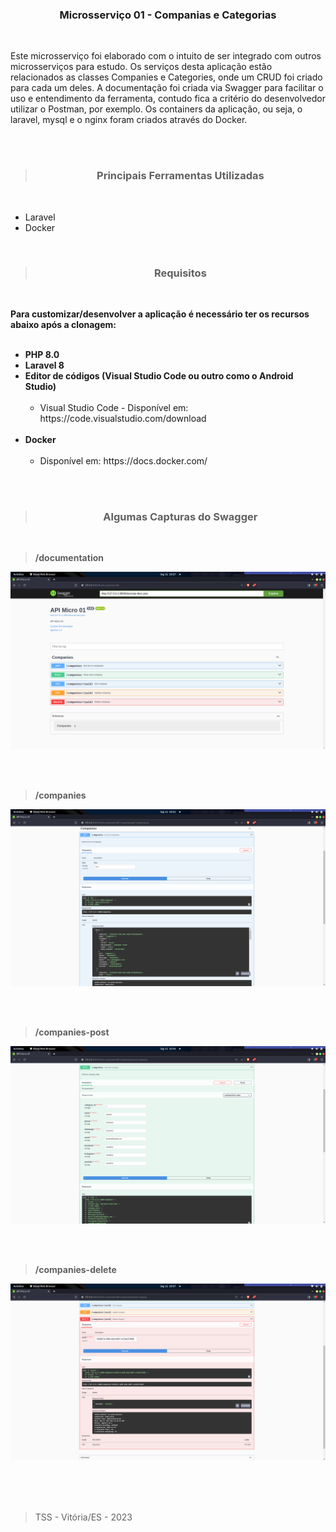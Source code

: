 <h3 align="center">Microsserviço 01 - Companias e Categorias</h3>
<br>

<p>
Este microsserviço foi elaborado com o intuito de ser integrado com outros microsserviços para estudo. Os serviços desta aplicação estão relacionados as classes Companies e Categories, onde um CRUD foi criado para cada um deles. A documentação foi criada via Swagger para facilitar o uso e entendimento da ferramenta, contudo fica a critério do desenvolvedor utilizar o Postman, por exemplo. Os containers da aplicação, ou seja, o laravel, mysql e o nginx foram criados através do Docker.
<p>

<br><br>

><h3 align="center">Principais Ferramentas Utilizadas</h3>
<br>

<ul>
    <li>Laravel</li>
    <li>Docker</li>
</ul>
<br>

><h3 align="center">Requisitos</h3>
<br>

<p>
<b>Para customizar/desenvolver a aplicação é necessário ter os recursos abaixo após a clonagem:</b>
<br><br>
<ul>
    <li><b>PHP 8.0</b></li>
    <li><b>Laravel 8</b></li>
    <li>
        <b>Editor de códigos (Visual Studio Code ou outro como o Android Studio)</b>
        <ul><br>
            <li>Visual Studio Code - Disponível em: https://code.visualstudio.com/download</li>
        </ul>  
    </li>
    <br>
    <li>
        <b>Docker</b>
        <ul><br>
            <li>Disponível em: https://docs.docker.com/</li>
        </ul>  
    </li>
    <br>
</ul>

<p><br>

><h3 align="center">Algumas Capturas do Swagger</h3>
<br>

><b>/documentation</b><br>

![Screenshot](https://github.com/Tarcisio-Souto/micro-01/blob/main/capturas/documentation.png)

<br><br>

><b>/companies</b><br>

![Screenshot](https://github.com/Tarcisio-Souto/micro-01/blob/main/capturas/companies-list.png)

<br><br>

><b>/companies-post</b><br>

![Screenshot](https://github.com/Tarcisio-Souto/micro-01/blob/main/capturas/companies-post.png)

<br><br>

><b>/companies-delete</b><br>

![Screenshot](https://github.com/Tarcisio-Souto/micro-01/blob/main/capturas/companies-delete.png)

<br><br><br>

><p>TSS - Vitória/ES - 2023</p>
